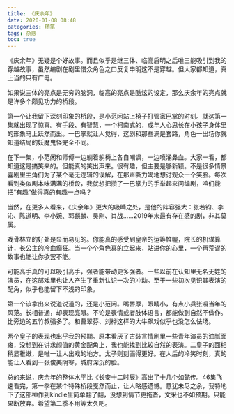 ```yaml
---
title: 《庆余年》
date: 2020-01-08 08:48
categories: 随笔
tags: 杂感
toc: true
---
```


《庆余年》无疑是个好故事。而且似乎是继三体、临高启明之后唯三能吸引到我的穿越故事，虽然编剧在剧里借众角色之口反复申明这不是穿越。但大家都知道，真上当的只有广电。

如果说三体的亮点是无穷的脑洞，临高的亮点是酷炫的设定，那么庆余年的亮点就是许多个颇见功力的桥段。

第一个让我留下深刻印象的桥段，是小范闲站上椅子打管家巴掌的时刻。就这第一集就出现了惊喜。有手段、有智慧，一个柯南式的，成年人心思长在小孩子身体里的形象马上跃然而出。一巴掌就让人觉得，这剧和那些满是套路，角色一出场你就知道结局的妖魔鬼怪完全不同。

在下一集，小范闲和师傅一边躺着躺椅上各自嘲讽，一边喷涌鼻血。大家一看，都知道这是搞笑来的。但能真的笑出声来。很有趣，但主要是够新颖。不是很多情景喜剧里主角们为了某个毫无逻辑的误解，在那声嘶力竭地想讨观众一个笑脸。每次看到类似剧本味满满的桥段，我就想把攒了一巴掌力的手举起来问编剧，咱们能把“有趣”做得真的有趣一点吗？

当然，在更多人看来，《庆余年》更大的吸睛之处，是他的阵容强大：张若钧、李沁、陈道明、李小婉、郭麒麟、吴刚、肖战……2019年末最有存在感的剧，非其莫属。

戏骨林立的好处是显而易见的。你能真的感受到皇帝的运筹帷幄，院长的机谋算计，长公主的冷血癫狂。当一个个角色真的立起来，站进你的心里，一个再荒谬的故事也能让你欲罢不能。

可能高手真的可以吸引高手，强者能带动更多强者。一些以前在认知里无名无姓的演员，在这部戏里也让人产生了重新认识一次的冲动。至于一些初次见识其表演的配角，似乎也能留下不浅的印象。

第一个该拿出来说道说道的，还是小范闲。嘴唇厚，眼睛小，有点小兵张嘎当年的风范。长相普通，却表现亮眼。不论是表情或者肢体语言，都能做到自然不做作。比旁边的五竹叔强多了。和曹翠芬、刘桦这样的大牛飙戏似乎也没怎么怯场。

两个皇子的表现也出乎我的预期。原本看厌了古装言情剧里一些青年演员的油腻面瘫，没想到在讲求颜值的黄金配角上，我也能找到比较自然的表演。二皇子的面相稍显稚嫩，是唯一让人出戏的地方。太子则刻画得更好。在人后的冷笑时刻，真的能让人看到一张俊美阴寒，城府深沉的脸。

总的来说，庆余年的整体水平比《长安十二时辰》高出了十几个如懿传。46集飞速看完，第一季在某个特殊桥段戛然而止，让人略感遗憾。意犹未尽之余，我特地下了这部神作到kindle里简单翻了翻，没想到情节更拖沓，文采也不如预期。只能果断放弃。希望第二季不用等太久吧。